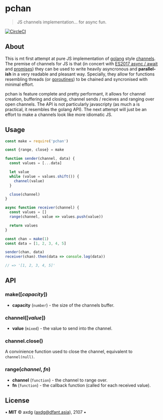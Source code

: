 # pchan

> JS channels implementation... for async fun.

[![CircleCI](https://circleci.com/gh/axdg/pchan.svg?style=shield)](https://circleci.com/gh/axdg/pchan)

## About

This is mt first attempt at pure JS implementation of [golang](https://golang.org/) style [channels](https://tour.golang.org/concurrency/2). The premise of channels for JS is that (in concert with [ES2017 async / await](https://developer.mozilla.org/en-US/docs/Web/JavaScript/Reference/Statements/async_function) and [promises](https://developer.mozilla.org/en/docs/Web/JavaScript/Reference/Global_Objects/Promise)) they can be used to write heavily asyncronous and **parallel-ish** in a very readable and pleasant way. Specially, they allow for functions resembling threads (or [goroutines](https://tour.golang.org/concurrency/1)) to be chained and syncronised with minimal effort.

pchan is feature complete and pretty performant, it allows for channel creation, buffering and closing, channel sends / recieves and ranging over open channels. The API is not particularly javascripty (as much a is practical, it resembles the golang API). The next attempt will just be an effort to make a channels look like more idiomatic JS.

## Usage

```js
const make = require('pchan')

const {range, close} = make

function sender(channel, data) {
  const values = [...data]

  let value
  while (value = values.shift()) {
    channel(value)
  }

  close(channel)
}

async function receiver(channel) {
  const values = []
  range(channel, value => values.push(value))

  return values
}

const chan = make(1)
const data = [1, 2, 3, 4, 5]

sender(chan, data)
receiver(chan).then(data => console.log(data))

// => '[1, 2, 3, 4, 5]'
```

## API

### make([*capacity*])

 - **capacity** (`number`) - the size of the channels buffer.

### channel([*value*])

 - **value** (`mixed`) - the value to send into the channel.

### channel.close()

A convinience function used to close the channel, equivalent to `channel(null)`.

### range(*channel*, *fn*)

 - **channel** (`function`) - the channel to range over.
 - **fn** (`function`) - the callback function (called for each received value).

## License

&bull; **MIT** &copy; axdg ([axdg@dfant.asia](mailto:axdg@dfant.asia)), 2107 &bull;
